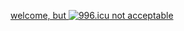 <a href="https://996.icu"> welcome, but <img src="https://img.shields.io/badge/link-996.icu-red.svg" alt="996.icu"> not acceptable</a>
